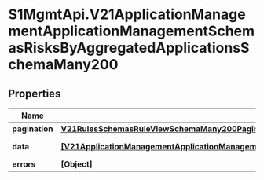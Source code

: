 # S1MgmtApi.V21ApplicationManagementApplicationManagementSchemasRisksByAggregatedApplicationsSchemaMany200

## Properties
Name | Type | Description | Notes
------------ | ------------- | ------------- | -------------
**pagination** | [**V21RulesSchemasRuleViewSchemaMany200Pagination**](V21RulesSchemasRuleViewSchemaMany200Pagination.md) |  | 
**data** | [**[V21ApplicationManagementApplicationManagementSchemasRisksByAggregatedApplicationsSchemaMany200Data]**](V21ApplicationManagementApplicationManagementSchemasRisksByAggregatedApplicationsSchemaMany200Data.md) | Response data | [optional] 
**errors** | **[Object]** | Errors | [optional] 


